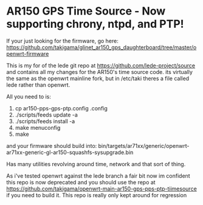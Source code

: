 # AR150 GPS Time Source - Now supporting chrony, ntpd, and PTP!

If your just looking for the firmware, go here: https://github.com/takigama/glinet_ar150_gps_daughterboard/tree/master/openwrt-firmware


This is my for of the lede git repo at https://github.com/lede-project/source
and contains all my changes for the AR150's time source code. its virtually the
same as the openwrt mainline fork, but in /etc/taki theres a file called lede
rather than openwrt.

All you need to is:

1. cp ar150-pps-gps-ptp.config .config
2. ./scripts/feeds update -a
3. ./scripts/feeds install -a
4. make menuconfig
5. make

and your firmware should build into: bin/targets/ar71xx/generic/openwrt-ar71xx-generic-gl-ar150-squashfs-sysupgrade.bin

Has many utilities revolving around time, network and that sort of thing.

As i've tested openwrt against the lede branch a fair bit now im confident this repo is now deprecated and you
should use the repo at https://github.com/takigama/openwrt-main-ar150-gps-pps-ptp-tiimesource if you need to build it.
This repo is really only kept around for regression

